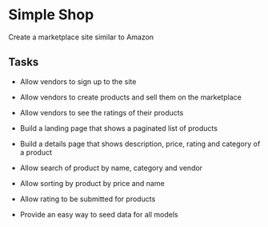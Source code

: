 # Simple Shop

Create a marketplace site similar to Amazon

## Tasks

+ Allow vendors to sign up to the site
+ Allow vendors to create products and sell them on the marketplace
+ Allow vendors to see the ratings of their products


+ Build a landing page that shows a paginated list of products
+ Build a details page that shows description, price, rating and category of a product
+ Allow search of product by name, category and vendor
+ Allow sorting by product by price and name
+ Allow rating to be submitted for products


+ Provide an easy way to seed data for all models
